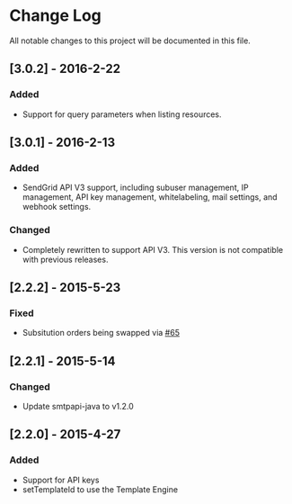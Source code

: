 # Change Log
All notable changes to this project will be documented in this file.

## [3.0.2] - 2016-2-22
### Added
- Support for query parameters when listing resources.

## [3.0.1] - 2016-2-13
### Added
- SendGrid API V3 support, including subuser management, IP management, API key
management, whitelabeling, mail settings, and webhook settings.

### Changed
- Completely rewritten to support API V3. This version is not compatible with
previous releases.

## [2.2.2] - 2015-5-23
### Fixed
- Subsitution orders being swapped via [#65](https://github.com/sendgrid/sendgrid-java/pull/65)

## [2.2.1] - 2015-5-14
### Changed
- Update smtpapi-java to v1.2.0

## [2.2.0] - 2015-4-27
### Added
- Support for API keys
- setTemplateId to use the Template Engine

